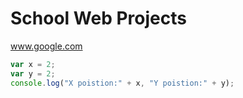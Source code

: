 # School Web Projects
www.google.com
```javascript
var x = 2;
var y = 2;
console.log("X poistion:" + x, "Y poistion:" + y);
```

